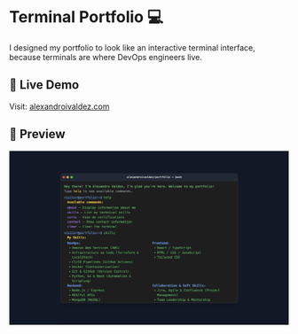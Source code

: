 # Terminal Portfolio 💻

I designed my portfolio to look like an interactive terminal interface, because terminals are where DevOps engineers live.

## 🚀 Live Demo

Visit: [alexandroivaldez.com](https://google.com)

## 👀 Preview

![landing-page](docs/landing-page.png)
